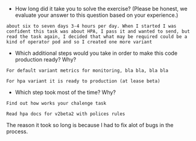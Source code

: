 * How long did it take you to solve the exercise? (Please be honest, we evaluate your answer to this question based on your experience.)

`about six to seven days 3-4 hours per day.
When I started I was confident this task was about HPA, I pass it and
wanted to send, but read the task again, I decided that what may be required could be a
kind of operator pod and so I created one more variant`

* Which additional steps would you take in order to make this code production ready? Why?

`For default variant
metrics for monitoring,
bla bla,
bla bla`

`For hpa variant it is ready to production (at lease beta)`

* Which step took most of the time? Why?

`Find out how works your chalenge task`

`Read hpa docs for v2beta2 with polices rules`

The reason it took so long is because I had to fix alot of bugs in the process. 
